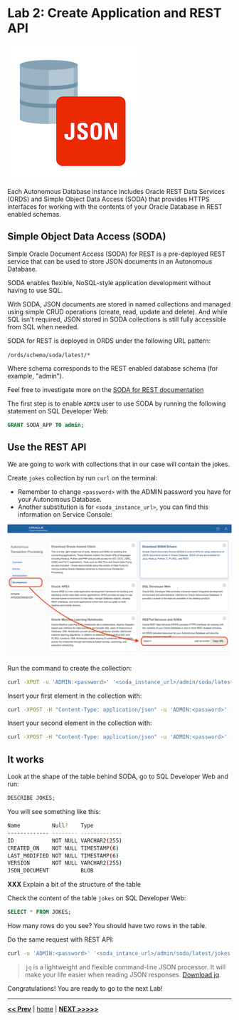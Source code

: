 # Lab 2: Create Application and REST API

![SODA](../images/soda.png)

Each Autonomous Database instance includes Oracle REST Data Services (ORDS) and Simple Object Data Access (SODA) that provides HTTPS interfaces for working with the contents of your Oracle Database in REST enabled schemas.

## Simple Object Data Access (SODA)

Simple Oracle Document Access (SODA) for REST is a pre-deployed REST service that can be used to store JSON documents in an Autonomous Database.

SODA enables flexible, NoSQL-style application development without having to use SQL.

With SODA, JSON documents are stored in named collections and managed using simple CRUD operations (create, read, update and delete). And while SQL isn't required, JSON stored in SODA collections is still fully accessible from SQL when needed.

SODA for REST is deployed in ORDS under the following URL pattern:

`/ords/schema/soda/latest/*`

Where schema corresponds to the REST enabled database schema (for example, "admin").

Feel free to investigate more on the [SODA for REST documentation](https://docs.oracle.com/en/database/oracle/simple-oracle-document-access/rest/index.html)

The first step is to enable `ADMIN` user to use SODA by running the following statement on SQL Developer Web:

```sql
GRANT SODA_APP TO admin;
```

## Use the REST API

We are going to work with collections that in our case will contain the jokes.

Create `jokes` collection by run `curl` on the terminal:

- Remember to change `<password>` with the ADMIN password you have for your Autonomous Database.
- Another substitution is for `<soda_instance_url>`, you can find this information on Service Console:

![SODA URL](../images/soda_url.png)

Run the command to create the collection:

```bash
curl -XPUT -u 'ADMIN:<password>' '<soda_instance_url>/admin/soda/latest/jokes'
```

Insert your first element in the collection with:

```bash
curl -XPOST -H "Content-Type: application/json" -u 'ADMIN:<password>' --data '{"text": "Never trust atoms; they make up everything."}' '<soda_instalce_url>/admin/soda/latest/jokes'
```

Insert your second element in the collection with:

```bash
curl -XPOST -H "Content-Type: application/json" -u 'ADMIN:<password>' --data '{"text": "My wife told me to stop impersonating a flamingo. I had to put my foot down."}' '<soda_instalce_url>/admin/soda/latest/jokes'
```

## It works

Look at the shape of the table behind SODA, go to SQL Developer Web and run:

```sql
DESCRIBE JOKES;
```

You will see something like this:

```bash
Name          Null?    Type
------------- -------- -------------
ID            NOT NULL VARCHAR2(255)
CREATED_ON    NOT NULL TIMESTAMP(6)
LAST_MODIFIED NOT NULL TIMESTAMP(6)
VERSION       NOT NULL VARCHAR2(255)
JSON_DOCUMENT          BLOB
```

**XXX** Explain a bit of the structure of the table

Check the content of the table `jokes` on SQL Developer Web:

```sql
SELECT * FROM JOKES;
```

How many rows do you see? You should have two rows in the table.

Do the same request with REST API:

```bash
curl -u 'ADMIN:<password>' '<soda_intance_url>/admin/soda/latest/jokes'
```

> `jq` is a lightweight and flexible command-line JSON processor. It will make your life easier when reading JSON responses. [Download jq](https://stedolan.github.io/jq/).

Congratulations! You are ready to go to the next Lab!

---

[**<< Prev**](../lab1/README.md) | [home](../README.md) | [**NEXT >>>>>**](../lab3/README.md)

